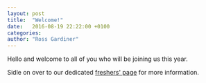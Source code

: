 ```yaml
---
layout: post
title:  "Welcome!"
date:   2016-08-19 22:22:00 +0100
categories:
author: "Ross Gardiner"
---
```

Hello and welcome to all of you who will be joining us this year.

Sidle on over to our dedicated [freshers' page](/pages/freshers/) for more information.
